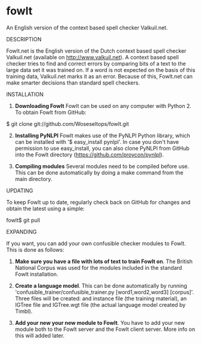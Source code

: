 fowlt
=====

An English version of the context based spell checker Valkuil.net.

DESCRIPTION

Fowlt.net is the English version of the Dutch context based spell checker Valkuil.net (available on http://www.valkuil.net). A context based spell checker tries to find and correct errors by comparing bits of a text to the large data set it was trained on. If a word is not expected on the basis of this training data, Valkuil.net marks it as an error. Because of this, Fowlt.net can make smarter decisions than standard spell checkers.

INSTALLATION

1. __Downloading Fowlt__
Fowlt can be used on any computer with Python 2. To obtain Fowlt from GitHub:

  $ git clone git://github.com/Woseseltops/fowlt.git

2. __Installing PyNLPl__
Fowlt makes use of the PyNLPl Python library, which can be installed with '$ easy_install pynlpl'. In case you don't have permission to use easy_install, you can also clone PyNLPl from GitHub into the Fowlt directory (https://github.com/proycon/pynlpl).

3. __Compiling modules__
Several modules need to be compiled before use. This can be done automatically by doing a make command from the main directory.

UPDATING

To keep Fowlt up to date, regularly check back on GitHub for changes and obtain the latest using a simple:

  fowlt$ git pull

EXPANDING

If you want, you can add your own confusible checker modules to Fowlt. This is done as follows:

1. __Make sure you have a file with lots of text to train Fowlt on__.
The British National Corpus was used for the modules included in the standard Fowlt installation.

2. __Create a language model__.
This can be done automatically by running 'confusible_trainer/confusible_trainer.py [word1,word2,word3] [corpus]'. Three files will be created: and instance file (the training material), an IGTree file and IGTree.wgt file (the actual language model created by Timbl).

3. __Add your new your new module to Fowlt__.
You have to add your new module both to the Fowlt server and the Fowlt client server. More info on this will added later.
